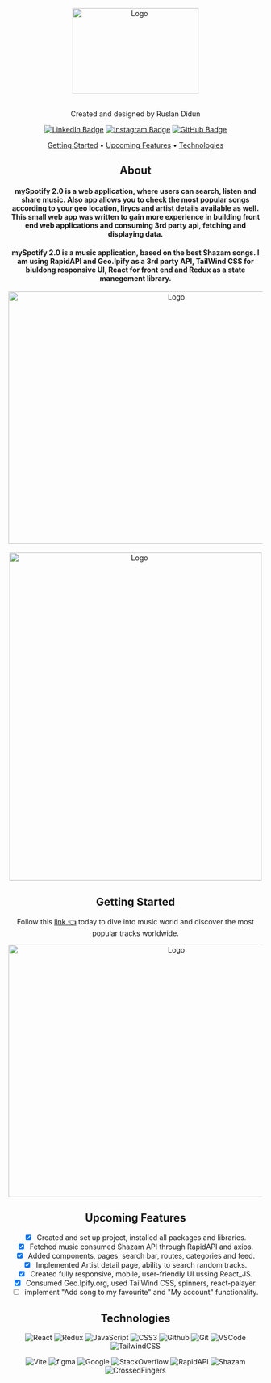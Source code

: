 <div align = "center">
      
 <a>[<img src="https://i.imgur.com/j8mJauf.png" alt="Logo" width="250" height="170">](https://ruslandidun91.github.io/my-youtube/)
 </a>
 
</br>
  
<div id="description" align="center">
 Created and designed by Ruslan Didun

[![LinkedIn Badge](https://img.shields.io/badge/-RuslanDidun-blue?style=flat&logo=Linkedin&logoColor=black)](https://www.linkedin.com/in/ruslan-didun/)
[![Instagram Badge](https://img.shields.io/badge/-wanderlust_unlimited-skyblue?style=flat&logo=Instagram&logoColor=black)](https://www.instagram.com/wanderlust_unlimited_/)
[![GitHub Badge](https://img.shields.io/badge/-RuslanDidun-junglegreen?style=flat&logo=GitHub&logoColor=black)](https://github.com/RuslanDidun)

<p align="center">
  <a href="#getting-started">Getting Started</a> •
  <a href="#upcoming-features">Upcoming Features</a> •
  <a href="#technologies">Technologies</a> 
</p>

## About

#### mySpotify 2.0 is a web application, where users can search, listen and share music. Also app allows you to check the most popular songs according to your geo location, lirycs and artist details available as well. This small web app was written to gain more experience in building front end web applications and consuming 3rd party api, fetching and displaying data. 

#### mySpotify 2.0 is a music application, based on the best Shazam songs. I am using RapidAPI and Geo.Ipify as a 3rd party API, TailWind CSS for biuldong responsive UI, React for front end and Redux as a state manegement library.

<img src="https://i.imgur.com/r153XjC.png" alt="Logo" width="650" height="500">
</br>
</br>
<img src="https://i.imgur.com/RrAJ9lq.png" alt="Logo" width="500" height="650">

## Getting Started
Follow this [link 👈](https://ruslandidun91.github.io/my-youtube/) today to dive into music world 
and discover the most popular tracks worldwide. 

<img src="https://i.imgur.com/kSwEXUg.png" alt="Logo" width="650" height="500">

## Upcoming Features

- [x] Created and set up project, installed all packages and libraries.
- [x] Fetched music consumed Shazam API through RapidAPI and axios.
- [x] Added components, pages, search bar, routes, categories and feed. 
- [x] Implemented Artist detail page, ability to search random tracks.
- [x] Created fully responsive, mobile, user-friendly UI ussing React_JS. 
- [x] Consumed Geo.Ipify.org, used TailWind CSS, spinners, react-palayer.
- [ ] implement "Add song to my favourite" and "My account" functionality. 

## Technologies  
![React](https://img.shields.io/badge/-React-05122A?style=flat&logo=React)
![Redux](https://img.shields.io/badge/-Redux-05122A?style=flat&logo=Redux)
![JavaScript](https://img.shields.io/badge/-JavaScript-05122A?style=flat&logo=javascript)
![CSS3](https://img.shields.io/badge/-CSS-05122A?style=flat&logo=css3)
![Github](https://img.shields.io/badge/-GitHub-05122A?style=flat&logo=github)
![Git](https://img.shields.io/badge/-Git-05122A?style=flat&logo=git)
![VSCode](https://img.shields.io/badge/-VS_Code-05122A?style=flat&logo=visualstudio)
![TailwindCSS](https://img.shields.io/badge/-TailwindCSS-05122A?style=flat&logo=TailwindCSS)

![Vite](https://img.shields.io/badge/-Vite-05122A?style=flat&logo=Vite)
![figma](https://img.shields.io/badge/-Figma-05122A?style=flat&logo=Figma)
![Google](https://img.shields.io/badge/-Google-05122A?style=flat&logo=Google)
![StackOverflow](https://img.shields.io/badge/-StackOverflow-05122A?style=flat&logo=StackOverflow)
![RapidAPI](https://img.shields.io/badge/-RapidAPI-05122A?style=flat&logo=RapidAPI)
![Shazam](https://img.shields.io/badge/-Shazam-05122A?style=flat&logo=Shazam)
![CrossedFingers](https://img.shields.io/badge/-CrossedFingers-05122A?style=flat&logo=CrossedFingers)
